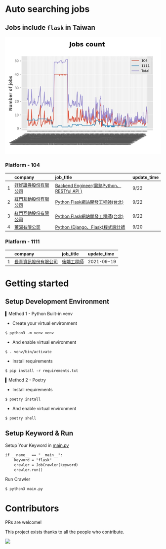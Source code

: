 # Auto searching jobs

## Jobs include `flask` in Taiwan 

 ![image](./doc/plot_img.jpg)


### Platform - 104


|    | company                                                                           | job_title                                                                                           | update_time   |
|---:|:----------------------------------------------------------------------------------|:----------------------------------------------------------------------------------------------------|:--------------|
|  1 | [好好證券股份有限公司](https://www.104.com.tw/company/1a2x6bjpjb?jobsource=jolist_c_date)   | [Backend Engineer(需熟Python、RESTful API )](https://www.104.com.tw/job/5572i?jobsource=jolist_c_date) | 9/22          |
|  2 | [紅門互動股份有限公司](https://www.104.com.tw/company/oh4m67k?jobsource=jolist_c_date)      | [Python Flask網站開發工程師(台北)](https://www.104.com.tw/job/6xtfl?jobsource=jolist_c_date)                 | 9/22          |
|  3 | [紅門互動股份有限公司](https://www.104.com.tw/company/oh4m67k?jobsource=jolist_c_relevance) | [Python Flask網站開發工程師(台北)](https://www.104.com.tw/job/6xtfl?jobsource=jolist_c_relevance)            | 9/22          |
|  4 | [萊泀有限公司](https://www.104.com.tw/company/1a2x6blg3t?jobsource=jolist_c_relevance)  | [Python (Django、Flask)程式設計師](https://www.104.com.tw/job/7cs5e?jobsource=jolist_c_relevance)         | 9/20          |

### Platform - 1111


|    | company                                              | job_title                                      | update_time   |
|---:|:-----------------------------------------------------|:-----------------------------------------------|:--------------|
|  1 | [長青資訊股份有限公司](https://www.1111.com.tw/corp/71694811/) | [後端工程師](https://www.1111.com.tw/job/85012186/) | 2021-09-19    |



# Getting started
## Setup Development Environment
▍Method 1 - Python Built-in venv

- Create your virtual environment
```
$ python3 -m venv venv
```
- And enable virtual environment
```
$ . venv/bin/activate
```
- Install requirements
```
$ pip install -r requirements.txt 
```

▍Method 2 - Poetry
- Install requirements
```
$ poetry install
```
- And enable virtual environment
```
$ poetry shell
```

## Setup Keyword & Run

Setup Your Keyword in [main.py](./main.py#L88)
```
if __name__ == "__main__":
    keyword = "flask"
    crawler = JobCrawler(keyword)
    crawler.run()
```

Run Crawler
```
$ python3 main.py
```

# Contributors
PRs are welcome!

This project exists thanks to all the people who contribute.

<a href="https://github.com/hsuanchi/auto-search-flask-job/graphs/contributors">
  <img src="https://contrib.rocks/image?repo=hsuanchi/auto-search-flask-job"/>
</a>
